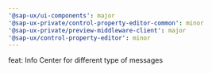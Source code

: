 ```yaml
---
'@sap-ux/ui-components': major
'@sap-ux-private/control-property-editor-common': minor
'@sap-ux-private/preview-middleware-client': major
'@sap-ux/control-property-editor': minor
---
```


feat: Info Center for different type of messages